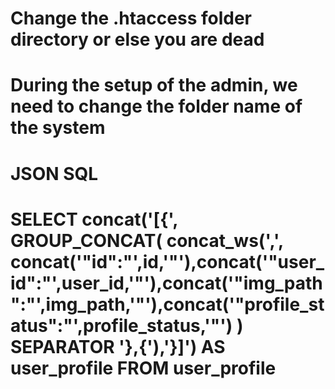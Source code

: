 # Change the .htaccess folder directory or else you are dead
# During the setup of the admin, we need to change the folder name of the system

# JSON SQL
# SELECT concat('[{', GROUP_CONCAT( concat_ws(',', concat('"id":"',id,'"'),concat('"user_id":"',user_id,'"'),concat('"img_path":"',img_path,'"'),concat('"profile_status":"',profile_status,'"') ) SEPARATOR '},{'),'}]') AS user_profile FROM user_profile